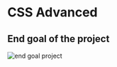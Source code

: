 # CSS Advanced

## End goal of the project

![end goal project](https://s3.amazonaws.com/alu-intranet.hbtn.io/uploads/medias/2019/10/b9a220ba79af9ede6fc5.png?X-Amz-Algorithm=AWS4-HMAC-SHA256&X-Amz-Credential=AKIARDDGGGOUZTW2RLVB%2F20240117%2Fus-east-1%2Fs3%2Faws4_request&X-Amz-Date=20240117T103559Z&X-Amz-Expires=86400&X-Amz-SignedHeaders=host&X-Amz-Signature=9e5732eedebad750400c9157442cac4bbf12af645d09be83350818d9906def2e)

